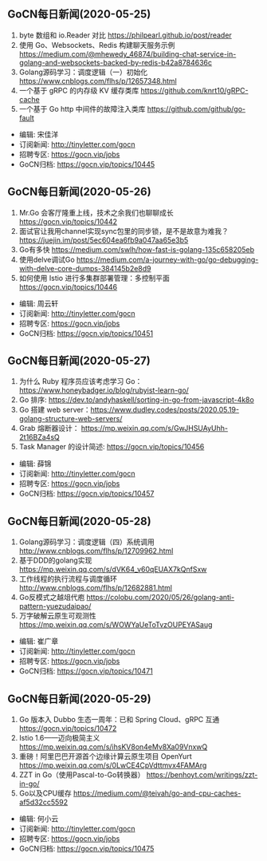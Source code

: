 ## GoCN每日新闻(2020-05-25)

1. byte 数组和 io.Reader 对比 https://philpearl.github.io/post/reader
2. 使用 Go、Websockets、Redis 构建聊天服务示例 https://medium.com/@mhewedy_46874/building-chat-service-in-golang-and-websockets-backed-by-redis-b42a8784636c
3. Golang源码学习：调度逻辑（一）初始化 https://www.cnblogs.com/flhs/p/12657348.html
4. 一个基于 gRPC 的内存级 KV 缓存类库 https://github.com/knrt10/gRPC-cache
5. 一个基于 Go http 中间件的故障注入类库 https://github.com/github/go-fault 

- 编辑: 宋佳洋  
- 订阅新闻: http://tinyletter.com/gocn 
- 招聘专区: https://gocn.vip/jobs  
- GoCN归档: https://gocn.vip/topics/10445

## GoCN每日新闻(2020-05-26)

1. Mr.Go 会客厅隆重上线，技术之余我们也聊聊成长 https://gocn.vip/topics/10442  
2. 面试官让我用channel实现sync包里的同步锁，是不是故意为难我？ https://juejin.im/post/5ec604ea6fb9a047aa65e3b5  
3. Go有多快 https://medium.com/swlh/how-fast-is-golang-135c658205eb  
4. 使用delve调试Go https://medium.com/a-journey-with-go/go-debugging-with-delve-core-dumps-384145b2e8d9  
5. 如何使用 Istio 进行多集群部署管理：多控制平面 https://gocn.vip/topics/10446  

- 编辑: 周云轩  
- 订阅新闻: http://tinyletter.com/gocn  
- 招聘专区: https://gocn.vip/jobs  
- GoCN归档: https://gocn.vip/topics/10451  

## GoCN每日新闻(2020-05-27)

1. 为什么 Ruby 程序员应该考虑学习 Go：https://www.honeybadger.io/blog/rubyist-learn-go/ 
2. Go 排序: https://dev.to/andyhaskell/sorting-in-go-from-javascript-4k8o 
3. Go 搭建 web server：https://www.dudley.codes/posts/2020.05.19-golang-structure-web-servers/ 
4. Grab 熔断器设计： https://mp.weixin.qq.com/s/GwJHSUAyUhh-2t16BZa4sQ 
5. Task Manager 的设计简述: https://gocn.vip/topics/10456

- 编辑: 薛锦
- 订阅新闻: http://tinyletter.com/gocn  
- 招聘专区: https://gocn.vip/jobs  
- GoCN归档: https://gocn.vip/topics/10457 


## GoCN每日新闻(2020-05-28)

1. Golang源码学习：调度逻辑（四）系统调用  http://www.cnblogs.com/flhs/p/12709962.html
2. 基于DDD的golang实现  https://mp.weixin.qq.com/s/dVK64_v60qEUAX7kQnfSxw
3. 工作线程的执行流程与调度循环  http://www.cnblogs.com/flhs/p/12682881.html
4. Go反模式之越俎代庖  https://colobu.com/2020/05/26/golang-anti-pattern-yuezudaipao/
5. 万字破解云原生可观测性 https://mp.weixin.qq.com/s/WOWYaUeToTvzOUPEYASaug

- 编辑: 崔广章
- 订阅新闻: http://tinyletter.com/gocn  
- 招聘专区: https://gocn.vip/jobs  
- GoCN归档: https://gocn.vip/topics/10471

## GoCN每日新闻(2020-05-29)

1. Go 版本入 Dubbo 生态一周年：已和 Spring Cloud、gRPC 互通 https://gocn.vip/topics/10472
2. Istio 1.6——迈向极简主义 https://mp.weixin.qq.com/s/ihsKV8on4eMv8Xa09VnxwQ
3. 重磅！阿里巴巴开源首个边缘计算云原生项目 OpenYurt https://mp.weixin.qq.com/s/0LwCE4CpVdttmvx4FAMArg
4. ZZT in Go（使用Pascal-to-Go转换器） https://benhoyt.com/writings/zzt-in-go/
5. Go以及CPU缓存  https://medium.com/@teivah/go-and-cpu-caches-af5d32cc5592

- 编辑: 何小云
- 订阅新闻: http://tinyletter.com/gocn  
- 招聘专区: https://gocn.vip/jobs  
- GoCN归档: https://gocn.vip/topics/10475
